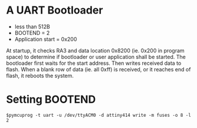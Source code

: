 # A UART Bootloader
- less than 512B
- BOOTEND = 2
- Application start =  0x200

At startup, it checks RA3 and data location 0x8200 (ie. 0x200 in program space) to determine if bootloader or user application shall be started.
The bootloader first waits for the start address. Then writes received data to flash. When a blank row of data (ie. all 0xff) is received, or it reaches end of flash, it reboots the system.

# Setting BOOTEND
```$pymcuprog -t uart -u /dev/ttyACM0 -d attiny414 write -m fuses -o 8 -l 2```

